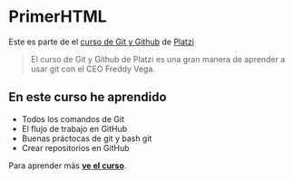 # PrimerHTML
Este es parte de el [ curso de Git y Github](https://platzi.com/cursos/git-github/ " curso de Git y Github") de [Platzi](https://platzi.com/ "Platzi")
> El curso de Git y Github de Platzi es una gran manera de aprender a usar git con el CEO Freddy Vega. 

## En este curso he aprendido
* Todos los comandos de Git
* El flujo de trabajo en GitHub
* Buenas práctocas de git y bash git
* Crear repositorios en GitHub

Para aprender más [**ve el curso**](https://platzi.com/cursos/git-github/).